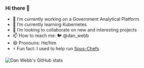 ### Hi there 👋


- 🔭 I’m currently working on a Government Analytical Platform
- 🌱 I’m currently learning Kubernetes
- 👯 I’m looking to collaborate on new and interesting projects
- 📫 How to reach me: 🐦 @dan_webb
- 😄 Pronouns: He/him
- ⚡ Fun fact: I used to help run [Sous-Chefs](github.com/sous-chefs)



![Dan Webb's GitHub stats](https://github-readme-stats.vercel.app/api?username=damacus&show_icons=true&theme=gruvbox)

